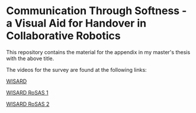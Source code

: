 # Communication Through Softness - a Visual Aid for Handover in Collaborative Robotics

This repository contains the material for the appendix in my master's thesis with the above title.

The videos for the survey are found at the following links:

[WISARD](https://youtu.be/YuAHwd-KNCo)

[WISARD RoSAS 1](https://youtu.be/Yfwb2PsNUsw)

[WISARD RoSAS 2](https://youtu.be/Zhdlc6945Kg)
